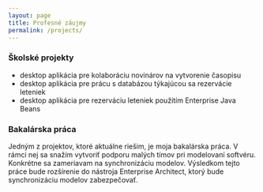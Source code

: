 ```yaml
---
layout: page
title: Profesné záujmy
permalink: /projects/
---
```


### Školské projekty

*	desktop aplikácia pre kolaboráciu novinárov na vytvorenie časopisu
*	desktop aplikácia pre prácu s databázou týkajúcou sa rezervácie leteniek
*	desktop aplikácia pre rezerváciu leteniek použitím Enterprise Java Beans

### Bakalárska práca

Jedným z projektov, ktoré aktuálne riešim, je moja bakalárska práca. V rámci nej sa snažím vytvoriť podporu malých tímov pri modelovaní softvéru. Konkrétne sa zameriavam na synchronizáciu modelov. Výsledkom tejto práce bude rozšírenie do nástroja Enterprise Architect, ktorý bude synchronizáciu modelov zabezpečovať.



